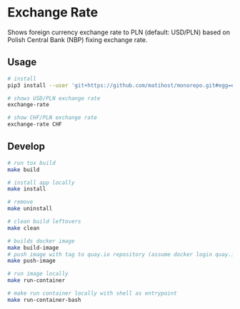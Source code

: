 # Exchange Rate

Shows foreign currency exchange rate to PLN (default: USD/PLN) based on Polish Central Bank (NBP) fixing exchange rate.

## Usage

```bash
# install
pip3 install --user 'git+https://github.com/matihost/monorepo.git#egg=exchange-rate&subdirectory=python/apps/exchange-rate'

# shows USD/PLN exchange rate
exchange-rate

# show CHF/PLN exchange rate
exchange-rate CHF
```

## Develop

```bash
# run tox build
make build

# install app locally
make install

# remove
make uninstall

# clean build leftovers
make clean

# builds docker image
make build-image
# push image with tag to quay.io repository (assume docker login quay.io has been perfomed)
make push-image

# run image locally
make run-container

# make run container locally with shell as entrypoint
make run-container-bash
```

### Debug in VSCode

To debug under VS Code:

* Configure Python in VS Code to use VEnv ~~/.venv/user/bin/python Python interpreter:

  * Ctrl+Shift+P 'Python: Select interpreter'
  * Select at workspace level
  * Select "~/.venv/user/bin/python"

* Select Run and Debug on the left pane, click Settings

* Add [Run and Debug configuration](https://code.visualstudio.com/docs/python/debugging):

  ```json
  {
    "version": "0.2.0",
    "configurations": [
      {
        "name": "Python: Remote Attach",
        "type": "python",
        "request": "attach",
        "connect": {
          "host": "localhost",
          "port": 5678
        },
        "justMyCode": true
      }
    ]
  }
  ```

* Install app into venv in editable mode, so that any file modification will be automatically visible by VS Code:

  ```bash
  make develop
  ```

* Select breakpoint in the code

* Run external debugger from venv directory (important: otherwise VSCode cannot match code with breakpoints...):

  ```bash
  cd ~/.venv/user/bin
  ./python3 -Xfrozen_modules=off -m debugpy --wait-for-client --listen 5678 exchange-rate USD
  ```

* Select Run and Debug on the left pane and run Python debugger.
